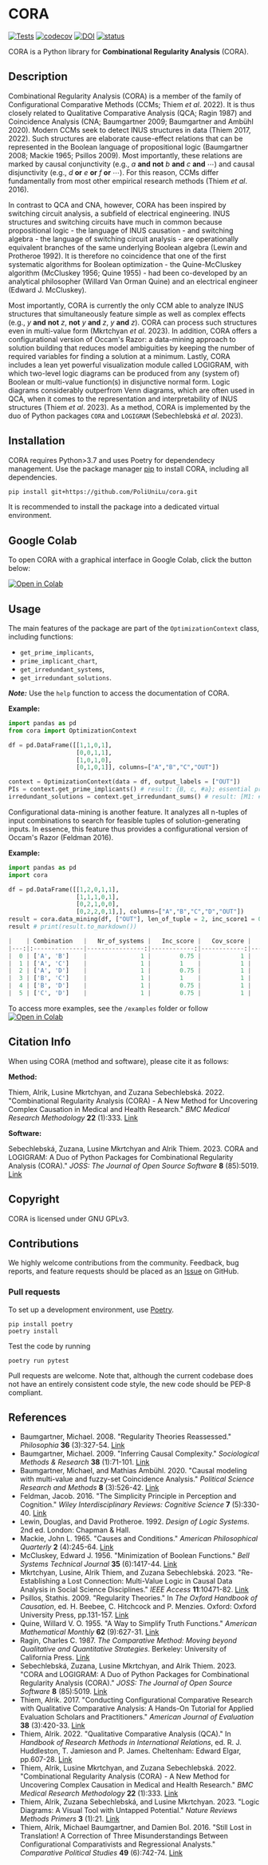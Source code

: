 # CORA
[![Tests](https://github.com/PoliUniLu/cora/workflows/Cora/badge.svg)](https://github.com/PoliUniLu/cora/actions?workflow=Cora)
[![codecov](https://codecov.io/github/PoliUniLu/cora/branch/master/graph/badge.svg?token=36V7QBSJI3)](https://codecov.io/github/PoliUniLu/cora)
[![DOI](https://zenodo.org/badge/289114682.svg)](https://zenodo.org/badge/latestdoi/289114682)
[![status](https://joss.theoj.org/papers/ce3956e82d1ee4f1d17a9d204e7566be/status.svg)](https://joss.theoj.org/papers/ce3956e82d1ee4f1d17a9d204e7566be)



CORA is a Python library for **Combinational Regularity Analysis** (CORA). 

## Description

Combinational Regularity Analysis (CORA) is a member of the family of Configurational Comparative Methods (CCMs; Thiem *et al*. 2022). It is thus closely related to Qualitative Comparative Analysis (QCA; Ragin 1987) and Coincidence Analysis (CNA; Baumgartner 2009; Baumgartner and Ambühl 2020). Modern CCMs seek to detect INUS structures in data (Thiem 2017, 2022). Such structures are elaborate cause-effect relations that can be represented in the Boolean language of propositional logic (Baumgartner 2008; Mackie 1965; Psillos 2009). Most importantly, these relations are marked by causal conjunctivity (e.g., $a$ **and** **not** $b$ **and** $c$ **and** $\cdots$) and causal disjunctivity (e.g., $d$ **or** $e$ **or** $f$ **or** $\cdots$). For this reason, CCMs differ fundamentally from most other empirical research methods (Thiem *et al*. 2016).

In contrast to QCA and CNA, however, CORA has been inspired by switching circuit analysis, a subfield of electrical engineering. INUS structures and switching circuits have much in common because propositional logic - the language of INUS causation - and switching algebra - the language of switching circuit analysis - are operationally equivalent branches of the same underlying Boolean algebra (Lewin and Protheroe 1992). It is therefore no coincidence that one of the first systematic algorithms for Boolean optimization - the Quine-McCluskey algorithm (McCluskey 1956; Quine 1955) - had been co-developed by an analytical philosopher (Willard Van Orman Quine) and an electrical engineer (Edward J. McCluskey).

Most importantly, CORA is currently the only CCM able to analyze INUS structures that simultaneously feature simple as well as complex effects (e.g., $y$ **and** **not** $z$, **not** $y$ **and** $z$, $y$ **and** $z$). CORA can process such structures even in multi-value form (Mkrtchyan *et al*. 2023). In addition, CORA offers a configurational version of Occam's Razor: a data-mining approach to solution building that reduces model ambiguities by keeping the number of required variables for finding a solution at a minimum. Lastly, CORA includes a lean yet powerful visualization module called LOGIGRAM, with which two-level logic diagrams can be produced from any (system of) Boolean or multi-value function(s) in disjunctive normal form. Logic diagrams considerably outperfrom Venn diagrams, which are often used in QCA, when it comes to the representation and interpretability of INUS structures (Thiem *et al*. 2023). As a method, CORA is implemented by the duo of Python packages `CORA` and `LOGIGRAM` (Sebechlebská *et al*. 2023). 

## Installation

CORA requires Python>3.7 and uses Poetry for dependendecy management. Use the package manager [pip](https://pip.pypa.io/en/stable/) to install CORA, including all dependencies.

```bash
pip install git+https://github.com/PoliUniLu/cora.git
```

It is recommended to install the package into a dedicated virtual environment.

## Google Colab

To open CORA with a graphical interface in Google Colab, click the button below:

[![Open in Colab](https://colab.research.google.com/assets/colab-badge.svg)](https://colab.research.google.com/gist/ZuzanaSebb/82e71d7a1d76f2504ed182fbca0a96cc/cora_2-0-3.ipynb)


## Usage
The main features of the package are part of the `OptimizationContext` class, including functions:
- `get_prime_implicants`,
- `prime_implicant_chart`,
- `get_irredundant_systems`,
- `get_irredundant_solutions`.

***Note:***
Use the `help` function to access the documentation of CORA.

**Example:**
```python
import pandas as pd
from cora import OptimizationContext

df = pd.DataFrame([[1,1,0,1],
                   [0,0,1,1],
                   [1,0,1,0],
                   [0,1,0,1]], columns=["A","B","C","OUT"])

context = OptimizationContext(data = df, output_labels = ["OUT"])
PIs = context.get_prime_implicants() # result: {B, c, #a}; essential prime implicants marked by hashtags
irredundant_solutions = context.get_irredundant_sums() # result: [M1: #a + B, M2: #a + c]
```
Configurational data-mining is another feature. It analyzes all n-tuples of input combinations to search for feasible tuples of solution-generating inputs. In essence, this feature thus provides a configurational version of Occam's Razor (Feldman 2016). 

**Example:**
```python
import pandas as pd
import cora

df = pd.DataFrame([[1,2,0,1,1],
                   [1,1,1,0,1],
                   [0,2,1,0,0],
                   [0,2,2,0,1],], columns=["A","B","C","D","OUT"])
result = cora.data_mining(df, ["OUT"], len_of_tuple = 2, inc_score1 = 0.5, n_cut = 1)
result # print(result.to_markdown())

|    | Combination   |   Nr_of_systems |   Inc_score |   Cov_score |   Score |
|---:|:--------------|----------------:|------------:|------------:|--------:|
|  0 | ['A', 'B']    |               1 |        0.75 |           1 |    0.75 |
|  1 | ['A', 'C']    |               1 |        1    |           1 |    1    |
|  2 | ['A', 'D']    |               1 |        0.75 |           1 |    0.75 |
|  3 | ['B', 'C']    |               1 |        1    |           1 |    1    |
|  4 | ['B', 'D']    |               1 |        0.75 |           1 |    0.75 |
|  5 | ['C', 'D']    |               1 |        0.75 |           1 |    0.75 |

```
To access more examples, see the `/examples` folder or follow 
[![Open in Colab](https://colab.research.google.com/assets/colab-badge.svg)](https://colab.research.google.com/github/PoliUniLu/cora/blob/master/examples/cora_examples_notebook.ipynb)



## Citation Info

When using CORA (method and software), please cite it as follows:

**Method:**

Thiem, Alrik, Lusine Mkrtchyan, and Zuzana Sebechlebská. 2022. "Combinational Regularity Analysis (CORA) - A New Method for Uncovering Complex Causation in Medical and Health Research." *BMC Medical Research Methodology*  **22** (1):333. [Link](http://dx.doi.org/10.1186/s12874-022-01800-9)

**Software:**

Sebechlebská, Zuzana, Lusine Mkrtchyan and Alrik Thiem. 2023. CORA and LOGIGRAM: A Duo of Python Packages for Combinational Regularity Analysis (CORA)." *JOSS: The Journal of Open Source Software* **8** (85):5019. [Link](https://doi.org/10.21105/joss.05019)


## Copyright

CORA is licensed under GNU GPLv3. 

## Contributions 

We highly welcome contributions from the community. Feedback, bug reports, and feature requests should be placed as an [Issue](https://github.com/PoliUniLu/cora/issues) on GitHub.

### Pull requests
To set up a development environment, use [Poetry](https://python-poetry.org/).
```console
pip install poetry
poetry install
```
Test the code by running
```console
poetry run pytest
```
Pull requests are welcome. Note that, although the current codebase does not have an entirely consistent code style, the new code should be PEP-8 compliant.

## References

* Baumgartner, Michael. 2008. "Regularity Theories Reassessed." *Philosophia* **36** (3):327-54. [Link](https://doi.org/10.1177/0049124109339)
* Baumgartner, Michael. 2009. "Inferring Causal Complexity." *Sociological Methods & Research* **38** (1):71-101. [Link](https://doi.org/10.1177/0049124109339)
* Baumgartner, Michael, and Mathias Ambühl. 2020. "Causal modeling with multi-value and fuzzy-set Coincidence Analysis." *Political Science Research and Methods* **8** (3):526-42. [Link](https://doi.org/10.1017/psrm.2018.45)
* Feldman, Jacob. 2016. "The Simplicity Principle in Perception and Cognition." *Wiley Interdisciplinary Reviews: Cognitive Science* **7** (5):330-40. [Link](https://doi.org/10.1002/wcs.1406)
* Lewin, Douglas, and David Protheroe. 1992. *Design of Logic Systems*. 2nd ed. London: Chapman & Hall.
* Mackie, John L. 1965. "Causes and Conditions." *American Philosophical Quarterly* **2** (4):245-64. [Link](https://www.jstor.org/stable/20009173)
* McCluskey, Edward J. 1956. "Minimization of Boolean Functions." *Bell Systems Technical Journal* **35** (6):1417-44. [Link](http://onlinelibrary.wiley.com/doi/10.1002/j.1538-7305.1956.tb03835.x/abstract)
* Mkrtchyan, Lusine, Alrik Thiem, and Zuzana Sebechlebská. 2023. "Re-Establishing a Lost Connection: Multi-Value Logic in Causal Data Analysis in Social Science Disciplines." *IEEE Access* **11**:10471-82. [Link](https://doi.org/10.1109/ACCESS.2023.3240094)
* Psillos, Stathis. 2009. "Regularity Theories." In *The Oxford Handbook of Causation*, ed. H. Beebee, C. Hitchcock and P. Menzies. Oxford: Oxford University Press, pp.131-157. [Link](https://doi.org/10.1093/oxfordhb/9780199279739.003.0008)
* Quine, Willard V. O. 1955. "A Way to Simplify Truth Functions." *American Mathematical Monthly* **62** (9):627-31. [Link](http://www.jstor.org/stable/2307285)
* Ragin, Charles C. 1987. *The Comparative Method: Moving beyond Qualitative and Quantitative Strategies*. Berkeley: University of California Press. [Link](https://www.jstor.org/stable/10.1525/j.ctt1pnx57)
* Sebechlebská, Zuzana, Lusine Mkrtchyan, and Alrik Thiem. 2023. "CORA and LOGIGRAM: A Duo of Python Packages for Combinational Regularity Analysis (CORA)." *JOSS: The Journal of Open Source Software* **8** (85):5019. [Link](https://doi.org/10.21105/joss.05019)
* Thiem, Alrik. 2017. "Conducting Configurational Comparative Research with Qualitative Comparative Analysis: A Hands-On Tutorial for Applied Evaluation Scholars and Practitioners." *American Journal of Evaluation* **38** (3):420-33. [Link](https://doi.org/10.1177/109821401667)
* Thiem, Alrik. 2022. "Qualitative Comparative Analysis (QCA)." In *Handbook of Research Methods in International Relations*, ed. R. J. Huddleston, T. Jamieson and P. James. Cheltenham: Edward Elgar, pp.607-28. [Link](https://doi.org/10.4337/9781839101014.00044)
* Thiem, Alrik, Lusine Mkrtchyan, and Zuzana Sebechlebská. 2022. "Combinational Regularity Analysis (CORA) - A New Method for Uncovering Complex Causation in Medical and Health Research." *BMC Medical Research Methodology*  **22** (1):333. [Link](http://dx.doi.org/10.1186/s12874-022-01800-9)
* Thiem, Alrik, Zuzana Sebechlebská, and Lusine Mkrtchyan. 2023. "Logic Diagrams: A Visual Tool with Untapped Potential." *Nature Reviews Methods Primers* **3** (1):21. [Link](https://rdcu.be/c7dys)
* Thiem, Alrik, Michael Baumgartner, and Damien Bol. 2016. "Still Lost in Translation! A Correction of Three Misunderstandings Between Configurational Comparativists and Regressional Analysts." *Comparative Political Studies* **49** (6):742-74. [Link](https://doi.org/10.1177/00104140145658)
